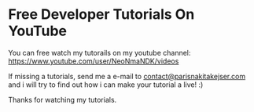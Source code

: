 # Free Developer Tutorials On YouTube

You can free watch my tutorails on my youtube channel: https://www.youtube.com/user/NeoNmaNDK/videos

If missing a tutorials, send me a e-mail to contact@parisnakitakejser.com and i will try to find out how i can make your tutorial a live! :)

Thanks for watching my tutorials.
